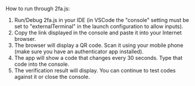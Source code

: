 How to run through 2fa.js:


1) Run/Debug 2fa.js in your IDE (in VSCode the "console" setting must be set to "externalTerminal" in the launch configuration to allow inputs).
2) Copy the link displayed in the console and paste it into your Internet browser.
3) The browser will display a QR code. Scan it using your mobile phone (make sure you have an authenticator app installed).
4) The app will show a code that changes every 30 seconds. Type that code into the console.
5) The verification result will display. You can continue to test codes against it or close the console.